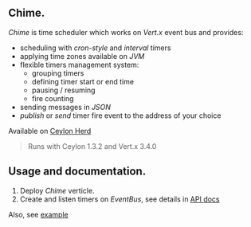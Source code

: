 ## Chime.

_Chime_ is time scheduler which works on _Vert.x_ event bus and provides:  

* scheduling with _cron-style_ and _interval_ timers  
* applying time zones available on _JVM_  
* flexible timers management system:  
	* grouping timers  
	* defining timer start or end time  
	* pausing / resuming  
	* fire counting  
* sending messages in _JSON_  
* _publish_ or _send_ timer fire event to the address of your choice  

Available on [Ceylon Herd](https://herd.ceylon-lang.org/modules/herd.schedule.chime)

> Runs with Ceylon 1.3.2 and Vert.x 3.4.0


## Usage and documentation.

1. Deploy _Chime_ verticle.
2. Create and listen timers on _EventBus_, see details in [API docs](https://modules.ceylon-lang.org/repo/1/herd/schedule/chime/0.2.0/module-doc/api/index.html)

Also, see [example](examples/herd/examples/schedule/chime)
